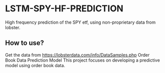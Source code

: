# LSTM-SPY-HF-PREDICTION
High frequency prediction of the SPY etf, using non-proprietary data from lobster.
## How to use?
Get the data from https://lobsterdata.com/info/DataSamples.php
Order Book Data Prediction Model
This project focuses on developing a predictive model using order book data.
